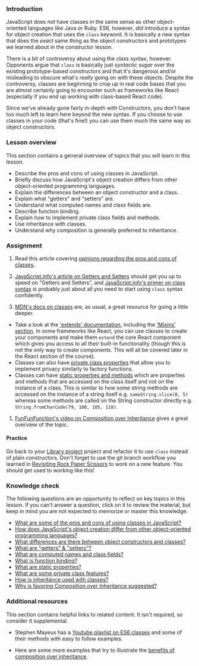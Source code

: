 ### Introduction

JavaScript does *not* have classes in the same sense as other object-oriented languages like Java or Ruby. ES6, however, *did* introduce a syntax for object creation that uses the `class` keyword. It is basically a new syntax that does the *exact* same thing as the object constructors and prototypes we learned about in the constructor lesson.

There is a bit of controversy about using the class syntax, however. Opponents argue that `class` is basically just *syntactic sugar* over the existing prototype-based constructors and that it's dangerous and/or misleading to obscure what's *really* going on with these objects. Despite the controversy, classes are beginning to crop up in real code bases that you are almost certainly going to encounter such as frameworks like React (especially if you end up working with class-based React code).

Since we've already gone fairly in-depth with Constructors, you don't have too much left to learn here beyond the new syntax. If you choose to use classes in your code (that's fine!) you can use them much the same way as object constructors.

### Lesson overview

This section contains a general overview of topics that you will learn in this lesson.

- Describe the pros and cons of using classes in JavaScript.
- Briefly discuss how JavaScript's object creation differs from other object-oriented programming languages.
- Explain the differences between an object constructor and a class.
- Explain what "getters" and "setters" are.
- Understand what computed names and class fields are.
- Describe function binding.
- Explain how to implement private class fields and methods.
- Use inheritance with classes.
- Understand why composition is generally preferred to inheritance.

### Assignment

<div class="lesson-content__panel" markdown="1">

1. Read this article covering [opinions regarding the pros and cons of classes](https://medium.com/@rajaraodv/is-class-in-es6-the-new-bad-part-6c4e6fe1ee65).

1. [JavaScript.info's article on Getters and Setters](https://javascript.info/property-accessors) should get you up to speed on "Getters and Setters", and [JavaScript.info's primer on class syntax](https://javascript.info/class) is probably just about all you need to start using `class` syntax confidently.

1. [MDN's docs on classes](https://developer.mozilla.org/en-US/docs/Web/JavaScript/Reference/Classes) are, as usual, a great resource for going a little deeper.

- Take a look at the ['extends' documentation](https://developer.mozilla.org/en-US/docs/Web/JavaScript/Reference/Classes/extends), including the ['Mixins' section](https://developer.mozilla.org/en-US/docs/Web/JavaScript/Reference/Classes/extends#mix-ins). In some frameworks like React, you can use classes to create your components and make them `extend` the core React component which gives you access to all their built-in functionality (though this is not the only way to create components. This will all be covered later in the React section of the course).
- Classes can also have [private class properties](https://developer.mozilla.org/en-US/docs/Web/JavaScript/Reference/Classes/Private_class_fields) that allow you to implement privacy similarly to factory functions.
- Classes can have [static properties and methods](https://developer.mozilla.org/en-US/docs/Web/JavaScript/Reference/Classes/static) which are properties and methods that are accessed on the class itself and not on the instance of a class. This is similar to how some string methods are accessed on the instance of a string itself e.g. `someString.slice(0, 5)` whereas some methods are called on the String constructor directly e.g. `String.fromCharCode(79, 100, 105, 110)`.

1. [FunFunFunction's video on Composition over Inheritance](https://www.youtube.com/watch?v=wfMtDGfHWpA) gives a great overview of the topic.

</div>

#### Practice

Go back to your [Library project](https://www.theodinproject.com/lessons/node-path-javascript-library) project and refactor it to use `class` instead of plain constructors.  Don't forget to use the git branch workflow you learned in [Revisiting Rock Paper Scissors](https://www.theodinproject.com/lessons/foundations-revisiting-rock-paper-scissors) to work on a new feature. You should get used to working like this!

### Knowledge check

The following questions are an opportunity to reflect on key topics in this lesson. If you can't answer a question, click on it to review the material, but keep in mind you are not expected to memorize or master this knowledge.

- [What are some of the pros and cons of using classes in JavaScript?](https://rajaraodv.medium.com/is-class-in-es6-the-new-bad-part-6c4e6fe1ee65)
- [How does JavaScript's object creation differ from other object-oriented programming languages?](https://rajaraodv.medium.com/is-class-in-es6-the-new-bad-part-6c4e6fe1ee65#e6b3)
- [What differences are there between object constructors and classes?](https://javascript.info/class#not-just-a-syntactic-sugar)
- [What are "getters" & "setters"?](https://javascript.info/property-accessors)
- [What are computed names and class fields?](https://javascript.info/class)
- [What is function binding?](https://javascript.info/class)
- [What are static properties?](https://developer.mozilla.org/en-US/docs/Web/JavaScript/Reference/Classes/static)
- [What are some private class features?](https://developer.mozilla.org/en-US/docs/Web/JavaScript/Reference/Classes/Private_class_fields)
- [How is inheritance used with classes?](https://developer.mozilla.org/en-US/docs/Web/JavaScript/Reference/Classes#inheritance)
- [Why is favoring Composition over Inheritance suggested?](https://www.youtube.com/watch?v=wfMtDGfHWpA)

### Additional resources

This section contains helpful links to related content. It isn't required, so consider it supplemental.

- Stephen Mayeux has a [Youtube playlist on ES6 classes](https://www.youtube.com/playlist?list=PLtwj5TTsiP7uTKfTQbcmb59mWXosLP_7S) and some of their methods with easy to follow examples.

- Here are some more examples that try to illustrate the [benefits of composition over inheritance](https://blog.beezwax.net/composition-over-inheritance-with-javascript-examples).
